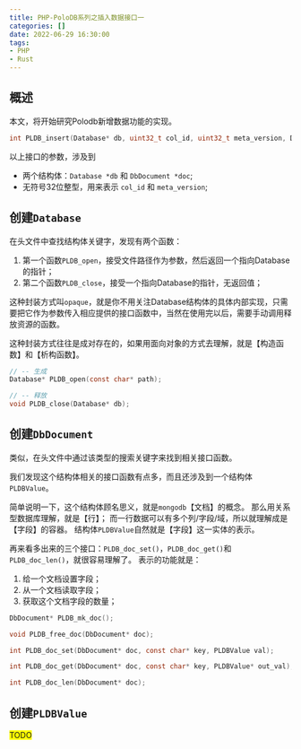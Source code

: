 ```yaml
---
title: PHP-PoloDB系列之插入数据接口一
categories: []
date: 2022-06-29 16:30:00
tags:
- PHP
- Rust
---
```


## 概述

本文，将开始研究Polodb新增数据功能的实现。

```c
int PLDB_insert(Database* db, uint32_t col_id, uint32_t meta_version, DbDocument* doc);
```

以上接口的参数，涉及到
- 两个结构体：`Database *db` 和 `DbDocument *doc`;
- 无符号32位整型，用来表示 `col_id` 和 `meta_version`;

## 创建`Database`

在头文件中查找结构体关键字，发现有两个函数：
1. 第一个函数`PLDB_open`，接受文件路径作为参数，然后返回一个指向Database的指针；
2. 第二个函数`PLDB_close`，接受一个指向Database的指针，无返回值；

这种封装方式叫`opaque`，就是你不用关注Database结构体的具体内部实现，只需要把它作为参数传入相应提供的接口函数中，当然在使用完以后，需要手动调用释放资源的函数。

这种封装方式往往是成对存在的，如果用面向对象的方式去理解，就是【构造函数】和【析构函数】。

```c
// -- 生成
Database* PLDB_open(const char* path);

// -- 释放
void PLDB_close(Database* db);
```


## 创建`DbDocument`

类似，在头文件中通过该类型的搜索关键字来找到相关接口函数。

我们发现这个结构体相关的接口函数有点多，而且还涉及到一个结构体`PLDBValue`。

简单说明一下，这个结构体顾名思义，就是`mongodb`【文档】的概念。
那么用关系型数据库理解，就是【行】； 而一行数据可以有多个列/字段/域，所以就理解成是【字段】的容器。
结构体`PLDBValue`自然就是【字段】这一实体的表示。

再来看多出来的三个接口：`PLDB_doc_set()`，`PLDB_doc_get()`和`PLDB_doc_len()`，就很容易理解了。
表示的功能就是：
1. 给一个文档设置字段；
2. 从一个文档读取字段；
3. 获取这个文档字段的数量；

```c
DbDocument* PLDB_mk_doc();

void PLDB_free_doc(DbDocument* doc);

int PLDB_doc_set(DbDocument* doc, const char* key, PLDBValue val);

int PLDB_doc_get(DbDocument* doc, const char* key, PLDBValue* out_val);

int PLDB_doc_len(DbDocument* doc);
```


## 创建`PLDBValue`

<font style="background-color: yellow;">TODO</font>
